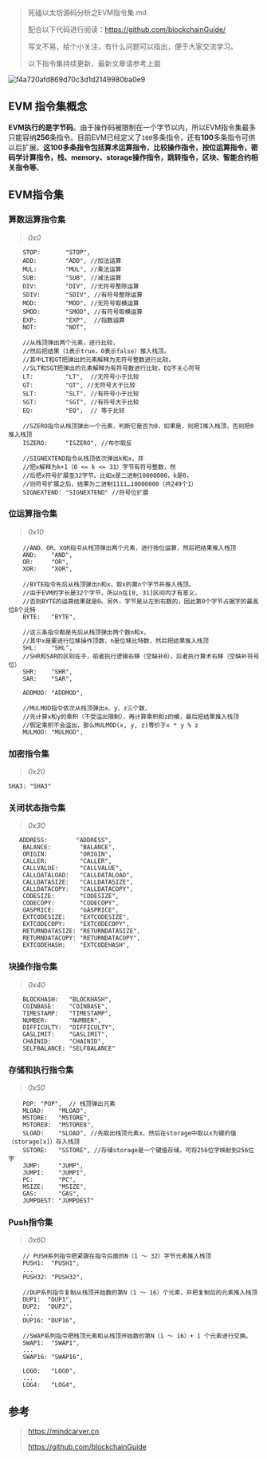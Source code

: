 > 死磕以太坊源码分析之EVM指令集.md
>
> 配合以下代码进行阅读：https://github.com/blockchainGuide/
>
> 写文不易，给个小关注，有什么问题可以指出，便于大家交流学习。
>
> 以下指令集持续更新，最新文章请参考上面

![f4a720afd869d70c3d1d2149980ba0e9](https://tva1.sinaimg.cn/large/008eGmZEgy1gn1z0rqeqaj31c00u0k20.jpg)

## EVM 指令集概念

**EVM执行的是字节码**。由于操作码被限制在一个字节以内，所以EVM指令集最多只能容纳**256**条指令。目前EVM已经定义了`100`多条指令，还有**100**多条指令可供以后扩展。**这100多条指令包括算术运算指令，比较操作指令，按位运算指令，密码学计算指令，栈、memory、storage操作指令，跳转指令，区块、智能合约相关指令等**。



## EVM指令集

### 算数运算指令集

> *0x0*

```
	STOP:       "STOP",
	ADD:        "ADD", //加法运算
	MUL:        "MUL", //乘法运算
	SUB:        "SUB", //减法运算
	DIV:        "DIV", //无符号整除运算
	SDIV:       "SDIV", //有符号整除运算
	MOD:        "MOD", //无符号取模运算
	SMOD:       "SMOD", //有符号取模运算
	EXP:        "EXP",  //指数运算
	NOT:        "NOT",
	
	//从栈顶弹出两个元素，进行比较，
	//然后把结果（1表示true，0表示false）推入栈顶。
	//其中LT和GT把弹出的元素解释为无符号整数进行比较，
	//SLT和SGT把弹出的元素解释为有符号数进行比较，EQ不关心符号
	LT:         "LT",  //无符号小于比较
	GT:         "GT", //无符号大于比较
	SLT:        "SLT", //有符号小于比较
	SGT:        "SGT", //有符号大于比较
	EQ:         "EQ",  // 等于比较
	
	//SZERO指令从栈顶弹出一个元素，判断它是否为0，如果是，则把1推入栈顶，否则把0推入栈顶
	ISZERO:     "ISZERO", //布尔取反
	
	//SIGNEXTEND指令从栈顶依次弹出k和x，并
	//把x解释为k+1（0 <= k <= 31）字节有符号整数，然
	//后把x符号扩展至32字节。比如x是二进制10000000，k是0，
	//则符号扩展之后，结果为二进制1111…10000000（共249个1）
	SIGNEXTEND: "SIGNEXTEND" //符号位扩展
```



### 位运算指令集

> *0x10*

```
	//AND、OR、XOR指令从栈顶弹出两个元素，进行按位运算，然后把结果推入栈顶
	AND:    "AND",
	OR:     "OR",
	XOR:    "XOR",
	
	//BYTE指令先后从栈顶弹出n和x，取x的第n个字节并推入栈顶。
	//由于EVM的字长是32个字节，所以n在[0, 31]区间内才有意义，
	//否则BYTE的运算结果就是0。另外，字节是从左到右数的，因此第0个字节占据字的最高位8个比特
	BYTE:   "BYTE", 
	
	//这三条指令都是先后从栈顶弹出两个数n和x，
	//其中x是要进行位移操作顶数，n是位移比特数，然后把结果推入栈顶
	SHL:    "SHL",
	//SHR和SAR的区别在于，前者执行逻辑右移（空缺补0），后者执行算术右移（空缺补符号位）
	SHR:    "SHR",
	SAR:    "SAR",
	
	ADDMOD: "ADDMOD",
	
	//MULMOD指令依次从栈顶弹出x、y、z三个数，
	//先计算x和y的乘积（不受溢出限制），再计算乘积和z的模，最后把结果推入栈顶
	//假定乘积不会溢出，那么MULMOD(x, y, z)等价于x * y % z
	MULMOD: "MULMOD",
```



### 加密指令集

> *0x20*

```
SHA3: "SHA3"
```



### 关闭状态指令集

> *0x30*

```
   ADDRESS:        "ADDRESS",
	BALANCE:        "BALANCE",
	ORIGIN:         "ORIGIN",
	CALLER:         "CALLER",
	CALLVALUE:      "CALLVALUE",
	CALLDATALOAD:   "CALLDATALOAD",
	CALLDATASIZE:   "CALLDATASIZE",
	CALLDATACOPY:   "CALLDATACOPY",
	CODESIZE:       "CODESIZE",
	CODECOPY:       "CODECOPY",
	GASPRICE:       "GASPRICE",
	EXTCODESIZE:    "EXTCODESIZE",
	EXTCODECOPY:    "EXTCODECOPY",
	RETURNDATASIZE: "RETURNDATASIZE",
	RETURNDATACOPY: "RETURNDATACOPY",
	EXTCODEHASH:    "EXTCODEHASH",
```



### 块操作指令集

>*0x40*

```
	BLOCKHASH:   "BLOCKHASH",
	COINBASE:    "COINBASE",
	TIMESTAMP:   "TIMESTAMP",
	NUMBER:      "NUMBER",
	DIFFICULTY:  "DIFFICULTY",
	GASLIMIT:    "GASLIMIT",
	CHAINID:     "CHAINID",
	SELFBALANCE: "SELFBALANCE"
```



### 存储和执行指令集

> *0x50*

```
	POP: "POP",  // 栈顶弹出元素
	MLOAD:    "MLOAD",
	MSTORE:   "MSTORE",
	MSTORE8:  "MSTORE8",
	SLOAD:    "SLOAD", //先取出栈顶元素x，然后在storage中取以x为键的值（storage[x]）存入栈顶
	SSTORE:   "SSTORE", //存储storage是一个键值存储，可将256位字映射到256位字
	JUMP:     "JUMP",
	JUMPI:    "JUMPI",
	PC:       "PC",
	MSIZE:    "MSIZE",
	GAS:      "GAS",
	JUMPDEST: "JUMPDEST"
```



### Push指令集

> *0x60*

```
	// PUSH系列指令把紧跟在指令后面的N（1 ～ 32）字节元素推入栈顶
	PUSH1:  "PUSH1",
	...
	PUSH32: "PUSH32",

    //DUP系列指令复制从栈顶开始数的第N（1 ～ 16）个元素，并把复制后的元素推入栈顶
	DUP1:  "DUP1",
	DUP2:  "DUP2",
	...
	DUP16: "DUP16",

	//SWAP系列指令把栈顶元素和从栈顶开始数的第N（1 ～ 16）+ 1 个元素进行交换。
	SWAP1:  "SWAP1",
	...
	SWAP16: "SWAP16",
	
	LOG0:   "LOG0",
	...
	LOG4:   "LOG4",
```



## 参考

> https://mindcarver.cn
>
> https://github.com/blockchainGuide
>



